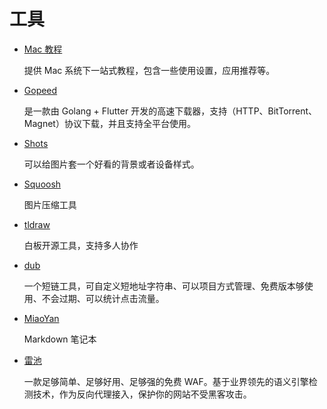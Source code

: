 # 工具

- [Mac 教程](https://44maker.github.io/wiki/Mac/index.html)

  提供 Mac 系统下一站式教程，包含一些使用设置，应用推荐等。

- [Gopeed](https://github.com/GopeedLab/gopeed)

  是一款由 Golang + Flutter 开发的高速下载器，支持（HTTP、BitTorrent、Magnet）协议下载，并且支持全平台使用。

- [Shots](https://shots.so/)

  可以给图片套一个好看的背景或者设备样式。

- [Squoosh](https://squoosh.app/)

  图片压缩工具

- [tldraw](https://www.tldraw.com/)

  白板开源工具，支持多人协作

- [dub](https://dub.co/)

  一个短链工具，可自定义短地址字符串、可以项目方式管理、免费版本够使用、不会过期、可以统计点击流量。

- [MiaoYan](https://miaoyan.app/)

  Markdown 笔记本

- [雷池](https://github.com/chaitin/SafeLine)

  一款足够简单、足够好用、足够强的免费 WAF。基于业界领先的语义引擎检测技术，作为反向代理接入，保护你的网站不受黑客攻击。
